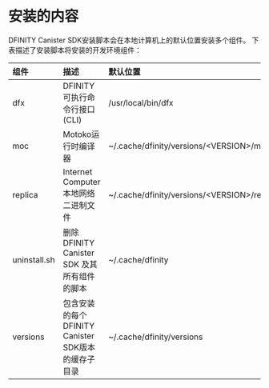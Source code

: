 # 安装的内容

DFINITY Canister SDK安装脚本会在本地计算机上的默认位置安装多个组件。 下表描述了安装脚本将安装的开发环境组件：



| 组件 | 描述 | 默认位置 |
| :--- | :--- | :--- |
| dfx | DFINITY 可执行命令行接口 \(CLI\) | /usr/local/bin/dfx |
| moc | Motoko运行时编译器 | ~/.cache/dfinity/versions/&lt;VERSION&gt;/moc |
| replica | Internet Computer 本地网络二进制文件 | ~/.cache/dfinity/versions/&lt;VERSION&gt;/replica |
| uninstall.sh | 删除 DFINITY Canister SDK 及其所有组件的脚本 | ~/.cache/dfinity |
| versions | 包含安装的每个DFINITY Canister SDK版本的缓存子目录 | ~/.cache/dfinity/versions |

